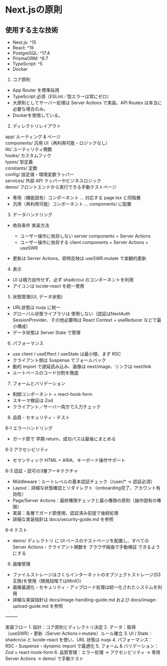# Next.jsの原則

## 使用する主な技術
- Next.js: ^15
- React: ^19
- PostgreSQL: ^17.4
- PrismaORM: ^6.7
- TypeScript: ^5
- Docker

1. コア原則
  - App Router を標準採用
  - TypeScript 必須（ESLint／型エラーは常にゼロ）
  - 大原則としてサーバー処理は Server Actions で実装。API Routes は本当に必要な場合のみ。
  - Dockerを使用している。

2. ディレクトリレイアウト

app/         ルーティング & ページ  
components/  汎用 UI（再利用可能・ロジックなし）  
lib/         ユーティリティ関数  
hooks/       カスタムフック  
types/       型定義  
constants/   定数  
config/      設定値・環境変数ラッパー  
services/    外部 API ラッパーやビジネスロジック  
demo/        フロントエンドから実行できる手動テストページ

  - 専用（機能固有）コンポーネント … 対応する page.tsx と同階層
  - 汎用（再利用可能）コンポーネント … components/ に配置

3. データハンドリング

  - 依存条件  実装方法
    - ユーザー操作に依存しない	server components + Server Actions
    - ユーザー操作に依存する	client components + Server Actions + useSWR

  - 更新は Server Actions、即時反映は useSWR.mutate で楽観的更新

4. 表示

  - UI は極力自作せず、必ず shadcn/ui のコンポーネントを利用
  - アイコンは lucide-react を統一使用

5. 状態管理(UI, データ状態)

  - URL状態は nuqs に統一
  - グローバル状態ライブラリは 使用しない（認証はNextAuth
  SessionProvider、その他必要時は React Context + useReducer などで最小構成）
  - データ状態は Server State で管理

6. パフォーマンス

  - use client / useEffect / useState は最小限、まず RSC
  - クライアント側は Suspense でフォールバック
  - 動的 import で遅延読み込み、画像は next/image、リンクは next/link
  - ルートベースのコード分割を徹底

7. フォームとバリデーション

  - 制御コンポーネント + react-hook-form
  - スキーマ検証は Zod
  - クライアント／サーバー両方で入力チェック

8. 品質・セキュリティ・テスト

8-1 エラーハンドリング
  - ガード節で 早期 return、成功パスは最後にまとめる

8-2 アクセシビリティ
  - セマンティック HTML + ARIA、キーボード操作サポート

8-3 認証・認可の3層アーキテクチャ
  - Middleware：ルートレベルの基本認証チェック（/user/* → 認証必須）
  - Layout：詳細な状態確認とリダイレクト（onboarding完了、アカウント有効性）
  - Page/Server Actions：最終権限チェックと最小権限の原則（操作固有の権限）
  - 実装：各層でガード節使用、認証済み前提で後続処理
  - 詳細な実装指針は docs/security-guide.md を参照

8-4 テスト
  - demo/ ディレクトリ に UI ベースのテストページを配置し、すべての Server Actions・クライアント関数を ブラウザ経由で手動検証 できるようにする

9. 画像管理
  - ファイルストレージはさくらインターネットのオブジェクトストレージ(S3互換)を使用（開発段階ではMinIO）
  - 画像最適化・セキュリティ・アップロード処理は統一化されたシステムを利用
  - 詳細な実装指針は docs/image-handling-guide.md および docs/image-upload-guide.md を参照

⸻

実装フロー
	1.	設計：コア原則とディレクトリ決定
	2.	データ：取得（useSWR）・更新（Server Actions＋mutate）ルール確立
	3.	UI / State：shadcn/ui と lucide-react を使い、URL 状態は nuqs
	4.	パフォーマンス：RSC・Suspense・dynamic import で最適化
	5.	フォーム & バリデーション：Zod × react-hook-form
	6.	品質管理：エラー処理 → アクセシビリティ → 専用 Server Actions → demo/ で手動テスト